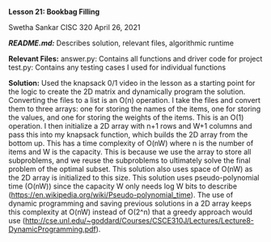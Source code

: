 **Lesson 21: Bookbag Filling**

Swetha Sankar 
CISC 320
April 26, 2021

***README.md:*** Describes solution, relevant files, algorithmic runtime

**Relevant Files:**
answer.py: Contains all functions and driver code for project
test.py: Contains any testing cases I used for individual functions

**Solution:**
Used the knapsack 0/1 video in the lesson as a starting point for the logic to create the 2D matrix and 
dynamically program the solution. Converting the files to a list is an O(n) operation.
I take the files and convert them to three arrays: one for storing the
names of the items, one for storing the values, and one for storing the weights of the items. This
is an O(1) operation. I then initialize a 2D array with n+1 rows and W+1 columns and pass this into my knapsack function, which builds the 2D array
from the bottom up. This has a time complexity of O(nW) where n is the number of items
and W is the capacity. This is because we use the array to store all subproblems, and we reuse the subproblems
to ultimately solve the final problem of the optimal subset. This solution also uses space of O(nW) as the 2D array is 
initialized to this size. 
This solution uses pseudo-polynomial time (O(nW)) since 
the capacity W only needs log W bits to describe (https://en.wikipedia.org/wiki/Pseudo-polynomial_time).
The use of dynamic programming and saving previous solutions in a 2D array keeps this complexity at O(nW) instead of
O(2^n) that a greedy approach would use (http://cse.unl.edu/~goddard/Courses/CSCE310J/Lectures/Lecture8-DynamicProgramming.pdf).




